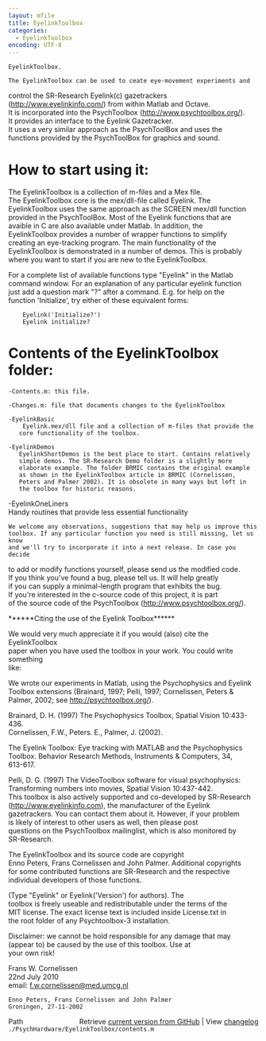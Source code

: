 ```yaml
---
layout: mfile
title: EyelinkToolbox
categories:
  - EyelinkToolbox
encoding: UTF-8
---
```


    EyelinkToolbox.  

    The EyelinkToolbox can be used to ceate eye-movement experiments and  
   control the SR-Research Eyelink(c) gazetrackers  
   (http://www.eyelinkinfo.com/) from within Matlab and Octave.  
   It is incorporated into the PsychToolbox (http://www.psychtoolbox.org/).  
   It provides an interface to the Eyelink Gazetracker.  
   It uses a very similar  approach as the PsychToolBox and uses the  
   functions provided by the PsychToolBox for graphics and sound.  

#    How to start using it:  

   The EyelinkToolbox is a collection of m-files and a Mex file.  
   The EyelinkToolbox core is the mex/dll-file called Eyelink. The  
   EyelinkToolbox uses the same approach as the SCREEN mex/dll function  
   provided in the PsychToolBox. Most of the Eyelink functions that are  
   avaible in C are also available under Matlab. In addition, the  
   EyelinkToolbox provides a number of wrapper functions to simplify  
   creating an eye-tracking program. The main functionality of the  
   EyelinkToolbox is demonstrated in a number of demos. This is probably  
   where you want to start if you are new to the EyelinkToolbox.  

   For a complete list of available functions type "Eyelink" in the Matlab  
   command window. For an explanation of any particular eyelink function  
   just add a question mark "?" after a command. E.g. for help on the  
   function 'Initialize', try either of these equivalent forms:  

        Eyelink('Initialize?')  
        Eyelink initialize?  

#     Contents of the EyelinkToolbox folder:  

    -Contents.m: this file.  

    -Changes.m: file that documents changes to the EyelinkToolbox  

    -EyelinkBasic  
        Eyelink.mex/dll file and a collection of m-files that provide the  
       core functionality of the toolbox.  

    -EyelinkDemos  
       EyelinkShortDemos is the best place to start. Contains relatively  
       simple demos. The SR-Research Demo folder is a slightly more  
       elaborate example. The folder BRMIC contains the original example  
       as shown in the EyelinkToolbox article in BRMIC (Cornelissen,  
       Peters and Palmer 2002). It is obsolete in many ways but left in  
       the toolbox for historic reasons.  

   -EyelinkOneLiners  
       Handy routines that provide less essential functionality  

    We welcome any observations, suggestions that may help us improve this  
    toolbox. If any particular function you need is still missing, let us know  
    and we'll try to incorporate it into a next release. In case you decide  
   to add or modify functions yourself, please send us the modified code.  
    If you think you've found a bug, please tell us. It will help greatly  
   if you can supply a  minimal-length program that exhibits the bug.  
   If you're interested in the c-source code of this project, it is part  
    of the source code of the PsychToolbox (http://www.psychtoolbox.org/).  

   \*\*\*\*\*\*Citing the use of the Eyelink Toolbox\*\*\*\*\*\*  

   We would very much appreciate it if you would (also) cite the EyelinkToolbox  
   paper when you have used the toolbox in your work. You could write something  
   like:  

   We wrote our experiments in Matlab, using the Psychophysics and Eyelink  
   Toolbox extensions (Brainard, 1997; Pelli, 1997; Cornelissen, Peters &  
   Palmer, 2002; see http://psychtoolbox.org/).  

   Brainard, D. H. (1997) The Psychophysics Toolbox, Spatial Vision 10:433-436.  
   Cornelissen, F.W., Peters. E., Palmer, J. (2002).  

   The Eyelink Toolbox: Eye tracking with MATLAB and the Psychophysics  
   Toolbox. Behavior Research Methods, Instruments & Computers, 34,  
   613-617.  

   Pelli, D. G. (1997) The VideoToolbox software for visual psychophysics:  
   Transforming numbers into movies, Spatial Vision 10:437-442.  
   This toolbox is also actively supported and co-developed by SR-Research  
   (http://www.eyelinkinfo.com), the manufacturer of the Eyelink  
   gazetrackers. You can contact them about it. However, if your problem  
   is likely of interest to other users as well, then please post  
   questions on the PsychToolbox mailinglist, which is also monitored by  
   SR-Research.  

   The EyelinkToolbox and its source code are copyright  
   Enno Peters, Frans Cornelissen and John Palmer. Additional copyrights  
   for some contributed functions are SR-Research and the respective  
   individual developers of those functions.  

   (Type "Eyelink" or Eyelink('Version') for authors). The  
   toolbox is freely useable and redistributable under the terms of the  
   MIT license. The exact license text is included inside License.txt in  
   the root folder of any Psychtoolbox-3 installation.  

   Disclaimer: we cannot be hold responsible for any damage that may  
                (appear to) be caused by the use of this toolbox. Use at  
                your own risk!  


   Frans W. Cornelissen  
    22nd July 2010  
    email: f.w.cornelissen@med.umcg.nl  

    Enno Peters, Frans Cornelissen and John Palmer  
    Groningen, 27-11-2002  



<div class="code_header" style="text-align:right;">
  <span style="float:left;">Path&nbsp;&nbsp;</span> <span class="counter">Retrieve <a href=
  "https://raw.github.com/Psychtoolbox-3/Psychtoolbox-3/beta/./PsychHardware/EyelinkToolbox/contents.m">current version from GitHub</a> | View <a href=
  "https://github.com/Psychtoolbox-3/Psychtoolbox-3/commits/beta/./PsychHardware/EyelinkToolbox/contents.m">changelog</a></span>
</div>
<div class="code">
  <code>./PsychHardware/EyelinkToolbox/contents.m</code>
</div>
